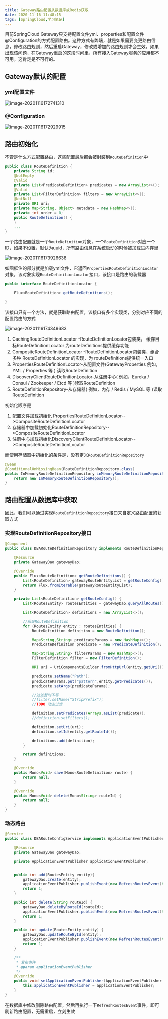 ```yaml
---
title: Gateway路由配置从数据库或Redis获取
date: 2020-11-16 11:48:15
tags: [SpringCloud,学习笔记]
---
```

目前SpringCloud Gateway只支持配置文件yml、properties和配置文件@Configuration的方式配置路由。这种方式有弊端，就是如果需要变更路由信息，修改路由规则，然后重启Gateway，修改或增加的路由规则才会生效。如果出现该问题，在Gateway重启的这段时间里，所有接入Gateway服务的应用都不可用。这肯定是不可行的。

<!--truncate-->

## Gateway默认的配置

### yml配置文件

![image-20201116172741310](http://cdn.ego1st.cn//postImg/image-20201116172741310.png)

### @Configuration

![image-20201116172929915](http://cdn.ego1st.cn//postImg/image-20201116172929915.png)

## 路由初始化

不管是什么方式配置路由，这些配置最后都会被封装到`RouteDefinition`中

```java
public class RouteDefinition {
	private String id;
	@NotEmpty
	@Valid
	private List<PredicateDefinition> predicates = new ArrayList<>();
	@Valid
	private List<FilterDefinition> filters = new ArrayList<>();
	@NotNull
	private URI uri;
	private Map<String, Object> metadata = new HashMap<>();
	private int order = 0;
	public RouteDefinition() {
	}
    ...
}
```

一个路由配置就是一个`RouteDefinition`对象，一个`RouteDefinition`对应一个ID，如果不设置，默认为uuid，所有路由信息在系统启动的时候被加载进内存里

![image-20201116173926638](http://cdn.ego1st.cn//postImg/image-20201116173926638.png)

如图框住的部分就是加载yml文件，它返回`PropertiesRouteDefinitionLocator`对象，该对象实现`RouteDefinitionLocator`接口，该接口是路由的装载器

```java
public interface RouteDefinitionLocator {

	Flux<RouteDefinition> getRouteDefinitions();

}
```

该接口只有一个方法，就是获取路由配置，该接口有多个实现类，分别对应不同的配置路由的方式

![image-20201116174349683](http://cdn.ego1st.cn//postImg/image-20201116174349683.png) 

1. CachingRouteDefinitionLocator -RouteDefinitionLocator包装类， 缓存目标RouteDefinitionLocator 为routeDefinitions提供缓存功能 
2. CompositeRouteDefinitionLocator -RouteDefinitionLocator包装类，组合多种 RouteDefinitionLocator 的实现，为 routeDefinitions提供统一入口
3. PropertiesRouteDefinitionLocator-从配置文件(GatewayProperties 例如，YML / Properties 等 ) 读取RouteDefinition 
4. DiscoveryClientRouteDefinitionLocator-从注册中心( 例如，Eureka / Consul / Zookeeper / Etcd 等 )读取RouteDefinition
5. RouteDefinitionRepository-从存储器( 例如，内存 / Redis / MySQL 等 )读取RouteDefinition

初始化顺序是

1. 配置文件加载初始化 PropertiesRouteDefinitionLocator-->CompositeRouteDefinitionLocator 
2. 存储器中加载初始化RouteDefinitionRepository-->CompositeRouteDefinitionLocator 
3. 注册中心加载初始化DiscoveryClientRouteDefinitionLocator-->CompositeRouteDefinitionLocator

而使用存储器中初始化的条件是，没有定义`RouteDefinitionRepository`

```java
@Bean
@ConditionalOnMissingBean(RouteDefinitionRepository.class)
public InMemoryRouteDefinitionRepository inMemoryRouteDefinitionRepository() {
	return new InMemoryRouteDefinitionRepository();
}
```

## 路由配置从数据库中获取

因此，我们可以通过实现`RouteDefinitionRepository`接口来自定义路由配置的获取方式

### 实现RouteDefinitionRepository接口

```java
@Component
public class DBARouteDefinitionRepository implements RouteDefinitionRepository {

    @Resource
    private GatewayDao gatewayDao;

    @Override
    public Flux<RouteDefinition> getRouteDefinitions() {
        List<RouteDefinition> gatewayRouteEntityList = getRouteConfig();
        return Flux.fromIterable(gatewayRouteEntityList);
    }

    private List<RouteDefinition> getRouteConfig() {
        List<RoutesEntity> routesEntities = gatewayDao.queryAllRoutes();

        List<RouteDefinition> definitions = new ArrayList<>();

        //组装RouteDefinition
        for (RoutesEntity entity : routesEntities) {
            RouteDefinition definition = new RouteDefinition();

            Map<String,String> predicateParams = new HashMap<>();
            PredicateDefinition predicate = new PredicateDefinition();

            Map<String,String> filterParams = new HashMap<>();
            FilterDefinition filter = new FilterDefinition();

            URI uri = UriComponentsBuilder.fromHttpUrl(entity.getUri()).build().toUri();

            predicate.setName("Path");
            predicateParams.put("pattern",entity.getPredicates());
            predicate.setArgs(predicateParams);

            //过滤暂时不写
            //filter.setName("StripPrefix");
            //TODO 动态过滤

            definition.setPredicates(Arrays.asList(predicate));
            //definition.setFilters();

            definition.setUri(uri);
            definition.setId(entity.getRouteId());

            definitions.add(definition);
        }

        return definitions;
    }

    @Override
    public Mono<Void> save(Mono<RouteDefinition> route) {
        return null;
    }

    @Override
    public Mono<Void> delete(Mono<String> routeId) {
        return null;
    }
}
```

### 动态路由

```java
@Service
public class DBARouteConfigService implements ApplicationEventPublisherAware {

    @Resource
    private GatewayDao gatewayDao;

    private ApplicationEventPublisher applicationEventPublisher;


    public int add(RoutesEntity entity){
        gatewayDao.create(entity);
        applicationEventPublisher.publishEvent(new RefreshRoutesEvent(this));
        return 1;
    }

    public int delete(String routeId) {
        gatewayDao.deleteByRouteId(routeId);
        applicationEventPublisher.publishEvent(new RefreshRoutesEvent(this));
        return 1;
    }

    public int update(RoutesEntity entity) {
        gatewayDao.updateRouteById(entity);
        applicationEventPublisher.publishEvent(new RefreshRoutesEvent(this));
        return 1;
    }

    /**
     * 发布事件
     * @param applicationEventPublisher
     */
    @Override
    public void setApplicationEventPublisher(ApplicationEventPublisher applicationEventPublisher) {
        this.applicationEventPublisher = applicationEventPublisher;
    }
}
```

在数据库中修改删除路由配置，然后再执行一下`RefreshRoutesEvent`事件，即可刷新路由配置，无需重启，立刻生效